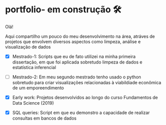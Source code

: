 # portfolio- em construção :hammer_and_wrench:

Olá!

Aqui compartilho um pouco do meu desenvolvimento na área, atráves de projetos que envolvem diversos aspectos como limpeza, análise e visualização de dados

- [x] Mestrado-1: Scripts que eu de fato utilizei na minha primeira dissertação, em que foi aplicada sobretudo limpeza de dados e estatística inferencial

- [ ] Mestrado-2: Em meu segundo mestrado tenho usado o python sobretudo para criar visualizações relacionadas à viabildiade econômica de um emporeendimento

- [x] Early work: Projetos desenvolvidos ao longo do curso Fundamentos de Data Science (2019)

- [x] SQL queries: Script em que eu demonstro a capacidade de realizar consultas em bancos de dados
